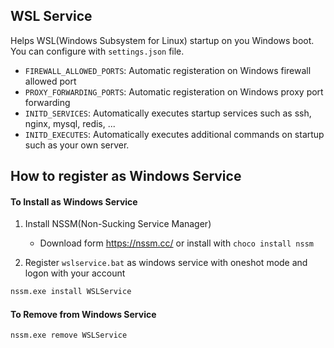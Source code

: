 ## WSL Service

Helps WSL(Windows Subsystem for Linux) startup on you Windows boot.
You can configure with `settings.json` file.

* `FIREWALL_ALLOWED_PORTS`: Automatic registeration on Windows firewall allowed port
* `PROXY_FORWARDING_PORTS`: Automatic registeration on Windows proxy port forwarding
* `INITD_SERVICES`: Automatically executes startup services such as ssh, nginx, mysql, redis, ...
* `INITD_EXECUTES`: Automatically executes additional commands on startup such as your own server.

## How to register as Windows Service

#### To Install as Windows Service

1. Install NSSM(Non-Sucking Service Manager)
    * Download form https://nssm.cc/ or install with `choco install nssm`

2. Register `wslservice.bat` as windows service with oneshot mode and logon with your account

```bash
nssm.exe install WSLService
```

#### To Remove from Windows Service

```bash
nssm.exe remove WSLService
```
